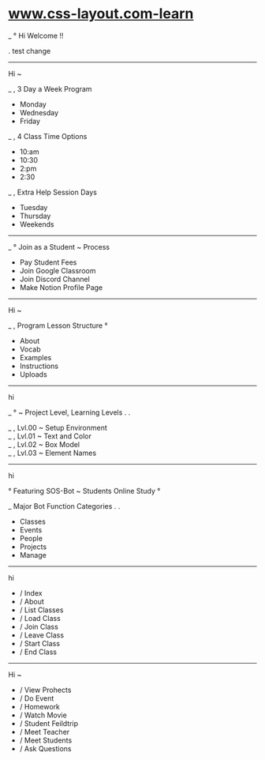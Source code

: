 # www.css-layout.com-learn

_ ° Hi Welcome !!

. test change

---

Hi ~

_ , 3 Day a Week Program 

+ Monday
+ Wednesday 
+ Friday


_ , 4 Class Time Options 

+ 10:am 
+ 10:30 
+ 2:pm 
+ 2:30


_ , Extra Help Session Days 

+ Tuesday
+ Thursday
+ Weekends

---

_ ° Join as a Student ~ Process

+ Pay Student Fees
+ Join Google Classroom
+ Join Discord Channel
+ Make Notion Profile Page


---
Hi ~

_ , Program Lesson Structure °

+ About
+ Vocab
+ Examples
+ Instructions
+ Uploads

---

hi

_ ° ~ Project Level, Learning Levels . .


_ , Lvl.00 ~ Setup Environment \
_ , Lvl.01 ~ Text and Color \
_ , Lvl.02 ~ Box Model \
_ , Lvl.03 ~ Element Names 


---


hi

° Featuring SOS-Bot ~ Students Online Study °


_ Major Bot Function Categories . .

+ Classes
+ Events
+ People
+ Projects
+ Manage


---

hi


+ / Index
+ / About
+ / List Classes
+ / Load Class 
+ / Join Class 
+ / Leave Class 
+ / Start Class 
+ / End Class 


--- 
Hi ~

+ / View Prohects
+ / Do Event 
+ / Homework 
+ / Watch Movie 
+ / Student Feildtrip 
+ / Meet Teacher 
+ / Meet Students 
+ / Ask Questions 